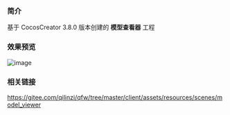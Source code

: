 ### 简介
基于 CocosCreator 3.8.0 版本创建的 **模型查看器** 工程

### 效果预览
![image](../../../gif/202206/2022062301.gif)

### 相关链接
https://gitee.com/qilinzi/qfw/tree/master/client/assets/resources/scenes/model_viewer